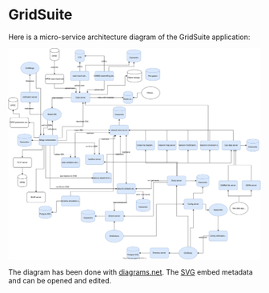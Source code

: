 # GridSuite

Here is a micro-service architecture diagram of the GridSuite application:

![Architecture diagram](images/architecture.svg)

The diagram has been done with [diagrams.net](https://app.diagrams.net/). The [SVG](images/architecture.svg) embed metadata and
can be opened and edited. 
